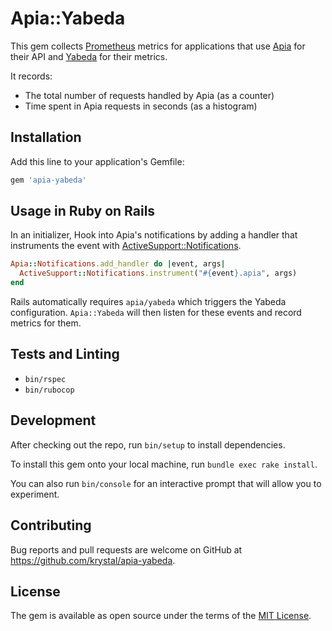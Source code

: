 # Apia::Yabeda

This gem collects [Prometheus](https://prometheus.io/) metrics for applications that use [Apia](https://github.com/krystal/apia) for their API and [Yabeda](https://github.com/yabeda-rb/yabeda) for their metrics.

It records:

- The total number of requests handled by Apia (as a counter)
- Time spent in Apia requests in seconds (as a histogram)

## Installation

Add this line to your application's Gemfile:

```ruby
gem 'apia-yabeda'
```

## Usage in Ruby on Rails

In an initializer, Hook into Apia's notifications by adding a handler that instruments the event with [ActiveSupport::Notifications](https://api.rubyonrails.org/classes/ActiveSupport/Notifications.html).

```ruby
Apia::Notifications.add_handler do |event, args|
  ActiveSupport::Notifications.instrument("#{event}.apia", args)
end
```

Rails automatically requires `apia/yabeda` which triggers the Yabeda configuration. `Apia::Yabeda` will then listen for these events and record metrics for them.

## Tests and Linting

- `bin/rspec`
- `bin/rubocop`

## Development

After checking out the repo, run `bin/setup` to install dependencies.

To install this gem onto your local machine, run `bundle exec rake install`.

You can also run `bin/console` for an interactive prompt that will allow you to experiment.

## Contributing

Bug reports and pull requests are welcome on GitHub at https://github.com/krystal/apia-yabeda.

## License

The gem is available as open source under the terms of the [MIT License](https://opensource.org/licenses/MIT).
